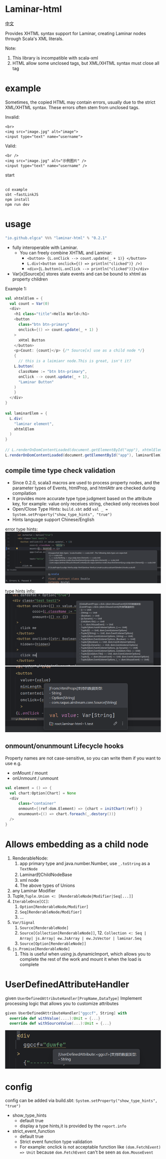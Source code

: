 # Laminar-html

[中文](readme.md)

Provides XHTML syntax support for Laminar, creating Laminar nodes through Scala's XML literals.

Note: 
1. This library is incompatible with scala-xml
2. HTML allow some unclosed tags, but XML/XHTML syntax must close all tag




# example

Sometimes, the copied HTML may contain errors,
usually due to the strict XML/XHTML syntax.
These errors often stem from unclosed tags.

Invalid:

```xhtml
<br>
<img src="image.jpg" alt="image">
<input type="text" name="username">
```

Valid:

```xhtml
<br />
<img src="image.jpg" alt="示例图片" />
<input type="text" name="username" />
```

start

```shell

cd example
sbt ~fastLinkJS
npm install
npm run dev
```


# usage

```scala
"io.github.elgca" %%% "laminar-html" % "0.2.1"
```

- fully interoperable with Laminar.
  - You can freely combine XHTML and Laminar:
    - `<button> {L.onClick --> count.update(_ + 1)} </button>`
    - `L.div(<button onclick={() => println("clicked")} />)`
    - `<div>{L.button(L.onClick --> println("clicked"))}</div>`
- Var[x]Source[x] stores state events and can be bound to xhtml as property children

Example 1:

```scala
val xhtmlElem = {
  val count = Var(0)
  <div>
    <h1 class="title">Hello World</h1>
    <button 
      class="btn btn-primary"
      onclick={() => count.update(_ + 1) }
    >
      xHtml Button
    </button>
    <p>Count: {count}</p> {/* Source[x] use as a child node */}
    {
      // this is a laimianr node.This is great, isn't it?
    L.button(
      className := "btn btn-primary",
      onClick --> count.update(_ + 1),
      "Laminar Button"
    )
    }
  </div>
}

val laminarElem = {
  L.div(
    "laminar element",
    xhtmlElem
  )
}

// L.renderOnDomContentLoaded(document.getElementById("app"), xhtmlElem)
L.renderOnDomContentLoaded(document.getElementById("app"), laminarElem)
```

## compile time type check validation

- Since 0.2.0, scala3 macros are used to process property nodes, and the parameter types of Events, htmlProp, and htmlAttr are checked during compilation
- It provides more accurate type type judgment based on the attribute key, for example: value only receives string, checked only receives bool
- Open/Close Type Hints: `build.sbt` add `val _ = System.setProperty("show_type_hints", "true")`
- Hints language support Chinese/English

error type hints:
![img.png](images/img.png)

type hints info:
![typehints.png](images/typehints.png)![typeinfo.png](images/typeinfo.png)


## onmount/onunmount Lifecycle hooks

Property names are not case-sensitive, 
so you can write them if you want to use e.g.
- onMount / mount
- onUnmount / unmount

```scala
val element = () => {
  val chart:Option[Chart] = None
  <div
      class="container"
      onmount={(ref:dom.Element) => {chart = initChart(ref)} }
      onunmount={() => chart.foreach(_.destory())}
  />
}
```

# Allows embedding as a child node

1. RenderableNode:
   1. app primary type and java.number.Number, use `_.toString` as a `TextNode`
   2. Laminar的ChildNodeBase
   3. xml node
   4. The above types of Unions
4. any Laminar Modifier
5. Tuple,`Tuple.Union <: [RenderableNode|Modifier|Seq[...]]`
5. `IterableOnce[CC]`:
   1. `Option[RenderableNode/Modifier]`
   7. `Seq[RenderableNode/Modifier]`
   8. ...
9. `Var/Signal`
   1. `Source[RenderableNode]`
   11. `Source[Collection[RenderableNode]]`,
       12. `Collection <: Seq | Array| js.Array| ew.JsArray | ew.JsVector | laminar.Seq`
   13. `Source[Option[RenderableNode]]`
14. `js.Promise[RenderableNode]`
    1. This is useful when using js.dynamicImport, 
       which allows you to complete the rest of the work and mount it when the load is complete

# UserDefinedAttributeHandler

given `UserDefinedAttributeHandler[PropName,DataType]` Implement processing logic that allows you to customize attributes

```scala 3
given UserDefinedAttributeHandler["ggccf", String] with
  override def withValue(....):Unit = {...}
  override def withSourceValue(...):Unit = {...}
```

![udattr.png](images/udattr.png)


# config

config can be added via build.sbt: 
`System.setProperty("show_type_hints", "true")`

- show_type_hints
  - default true
  - display a type hints,it is provided by the `report.info`
- strict_event_function
  - default true
  - Strict event function type validation
  - For example: onclick is not acceptable function like `(dom.FetchEvent) => Unit`
    because `dom.FetchEvent` can't be seen as `dom.MouseEvent`
